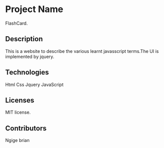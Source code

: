 # Project Name

 FlashCard.

## Description

 This is a website to describe the various learnt javasscript terms.The UI is implemented by jquery.

## Technologies
  
  Html
  Css
  Jquery
  JavaScript

## Licenses

  MIT license.

## Contributors

  Ngige brian
  